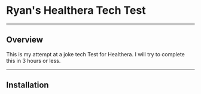 # Ryan's Healthera Tech Test
---------------------

## Overview

  This is my attempt at a joke tech Test for Healthera. I will try to complete this in 3 hours or less.

------------
## Installation
